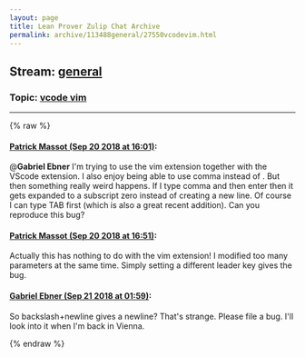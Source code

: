 ```yaml
---
layout: page
title: Lean Prover Zulip Chat Archive 
permalink: archive/113488general/27550vcodevim.html
---
```


## Stream: [general](index.html)
### Topic: [vcode vim](27550vcodevim.html)

---


{% raw %}
#### [ Patrick Massot (Sep 20 2018 at 16:01)](https://leanprover.zulipchat.com/#narrow/stream/113488-general/topic/vcode%20vim/near/134311142):
@**Gabriel Ebner** I'm trying to use the vim extension together with the VScode extension. I also enjoy being able to use comma instead of \. But then something really weird happens. If I type comma and then enter then it gets expanded to a subscript zero instead of creating a new line. Of course I can type TAB first (which is also a great recent addition). Can you reproduce this bug?

#### [ Patrick Massot (Sep 20 2018 at 16:51)](https://leanprover.zulipchat.com/#narrow/stream/113488-general/topic/vcode%20vim/near/134314287):
Actually this has nothing to do with the vim extension! I modified too many parameters at the same time. Simply setting a different leader key gives the bug.

#### [ Gabriel Ebner (Sep 21 2018 at 01:59)](https://leanprover.zulipchat.com/#narrow/stream/113488-general/topic/vcode%20vim/near/134346161):
So backslash+newline gives a newline?  That's strange.  Please file a bug.  I'll look into it when I'm back in Vienna.


{% endraw %}
